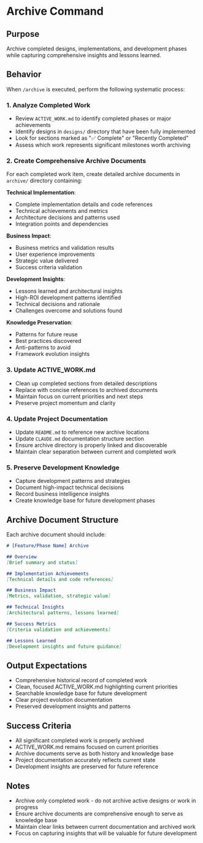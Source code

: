 # Archive Command

## Purpose
Archive completed designs, implementations, and development phases while capturing comprehensive insights and lessons learned.

## Behavior
When `/archive` is executed, perform the following systematic process:

### 1. Analyze Completed Work
- Review `ACTIVE_WORK.md` to identify completed phases or major achievements
- Identify designs in `designs/` directory that have been fully implemented
- Look for sections marked as "✅ Complete" or "Recently Completed"
- Assess which work represents significant milestones worth archiving

### 2. Create Comprehensive Archive Documents
For each completed work item, create detailed archive documents in `archive/` directory containing:

**Technical Implementation**:
- Complete implementation details and code references
- Technical achievements and metrics
- Architecture decisions and patterns used
- Integration points and dependencies

**Business Impact**:
- Business metrics and validation results
- User experience improvements
- Strategic value delivered
- Success criteria validation

**Development Insights**:
- Lessons learned and architectural insights
- High-ROI development patterns identified
- Technical decisions and rationale
- Challenges overcome and solutions found

**Knowledge Preservation**:
- Patterns for future reuse
- Best practices discovered
- Anti-patterns to avoid
- Framework evolution insights

### 3. Update ACTIVE_WORK.md
- Clean up completed sections from detailed descriptions
- Replace with concise references to archived documents
- Maintain focus on current priorities and next steps
- Preserve project momentum and clarity

### 4. Update Project Documentation
- Update `README.md` to reference new archive locations
- Update `CLAUDE.md` documentation structure section
- Ensure archive directory is properly linked and discoverable
- Maintain clear separation between current and completed work

### 5. Preserve Development Knowledge
- Capture development patterns and strategies
- Document high-impact technical decisions
- Record business intelligence insights
- Create knowledge base for future development phases

## Archive Document Structure
Each archive document should include:

```markdown
# [Feature/Phase Name] Archive

## Overview
[Brief summary and status]

## Implementation Achievements
[Technical details and code references]

## Business Impact
[Metrics, validation, strategic value]

## Technical Insights
[Architectural patterns, lessons learned]

## Success Metrics
[Criteria validation and achievements]

## Lessons Learned
[Development insights and future guidance]
```

## Output Expectations
- Comprehensive historical record of completed work
- Clean, focused ACTIVE_WORK.md highlighting current priorities
- Searchable knowledge base for future development
- Clear project evolution documentation
- Preserved development insights and patterns

## Success Criteria
- All significant completed work is properly archived
- ACTIVE_WORK.md remains focused on current priorities
- Archive documents serve as both history and knowledge base
- Project documentation accurately reflects current state
- Development insights are preserved for future reference

## Notes
- Archive only completed work - do not archive active designs or work in progress
- Ensure archive documents are comprehensive enough to serve as knowledge base
- Maintain clear links between current documentation and archived work
- Focus on capturing insights that will be valuable for future development